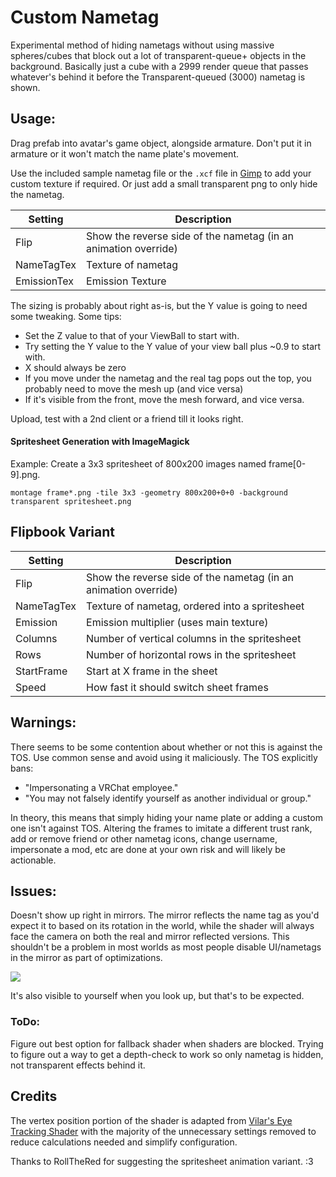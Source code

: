 # Custom Nametag
Experimental method of hiding nametags without using massive spheres/cubes that block out a lot of transparent-queue+ objects in the background.  Basically just a cube with a 2999 render queue that passes whatever's behind it before the Transparent-queued (3000) nametag is shown.

## Usage:
Drag prefab into avatar's game object, alongside armature.  Don't put it in armature or it won't match the name plate's movement.

Use the included sample nametag file or the `.xcf` file in [Gimp](https://www.gimp.org/) to add your custom texture if required.  Or just add a small transparent png to only hide the nametag.

| Setting | Description |
| --- | --- |
| Flip | Show the reverse side of the nametag (in an animation override)|
|NameTagTex|Texture of nametag|
|EmissionTex|Emission Texture|

The sizing is probably about right as-is, but the Y value is going to need some tweaking.  Some tips:
* Set the Z value to that of your ViewBall to start with.
* Try setting the Y value to the Y value of your view ball plus ~0.9 to start with.
* X should always be zero
* If you move under the nametag and the real tag pops out the top, you probably need to move the mesh up (and vice versa)
* If it's visible from the front, move the mesh forward, and vice versa.

Upload, test with a 2nd client or a friend till it looks right.

#### Spritesheet Generation with ImageMagick

Example: Create a 3x3 spritesheet of 800x200 images named frame[0-9].png.
```
montage frame*.png -tile 3x3 -geometry 800x200+0+0 -background transparent spritesheet.png
```

## Flipbook Variant
| Setting | Description |
| --- | --- |
| Flip | Show the reverse side of the nametag (in an animation override)|
|NameTagTex|Texture of nametag, ordered into a spritesheet|
|Emission|Emission multiplier (uses main texture)|
|Columns|Number of vertical columns in the spritesheet|
|Rows|Number of horizontal rows in the spritesheet|
|StartFrame|Start at X frame in the sheet|
|Speed|How fast it should switch sheet frames|

## Warnings:
There seems to be some contention about whether or not this is against the TOS.  Use common sense and avoid using it maliciously.  The TOS explicitly bans:

* "Impersonating a VRChat employee."
* "You may not falsely identify yourself as another individual or group."

In theory, this means that simply hiding your name plate or adding a custom one isn't against TOS.  Altering the frames to imitate a different trust rank, add or remove friend or other nametag icons, change username, impersonate a mod, etc are done at your own risk and will likely be actionable.

## Issues:
Doesn't show up right in mirrors.  The mirror reflects the name tag as you'd expect it to based on its rotation in the world, while the shader will always face the camera on both the real and mirror reflected versions.  This shouldn't be a problem in most worlds as most people disable UI/nametags in the mirror as part of optimizations.

![](https://cdn.discordapp.com/attachments/432526944500973579/584523813786484864/unknown.png)

It's also visible to yourself when you look up, but that's to be expected.

### ToDo:
Figure out best option for fallback shader when shaders are blocked.
Trying to figure out a way to get a depth-check to work so only nametag is hidden, not transparent effects behind it.

## Credits
The vertex position portion of the shader is adapted from [Vilar's Eye Tracking Shader](https://vrcat.club/threads/vilars-eye-tracking-shader.1640/) with the majority of the unnecessary settings removed to reduce calculations needed and simplify configuration.

Thanks to RollTheRed for suggesting the spritesheet animation variant. :3
